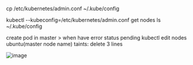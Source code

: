 cp /etc/kubernetes/admin.conf ~/.kube/config

kubectl --kubeconfig=/etc/kubernetes/admin.conf get nodes
ls ~/.kube/config

create pod in master > when have error status pending
kubectl edit nodes ubuntu(master node name)
	taints: delete 3 lines
		
![image](https://github.com/user-attachments/assets/467455cb-d79e-46de-bf7d-a9aa5f4100f0)
